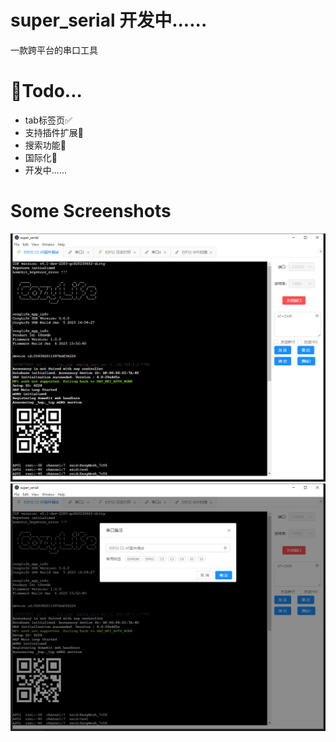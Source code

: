 # super_serial  开发中......

一款跨平台的串口工具

# 📔Todo...
* tab标签页✅
* 支持插件扩展🔲
* 搜索功能🔲
* 国际化🔲
* 开发中......

# Some Screenshots
![](images/1.png)
![](images/2.png)